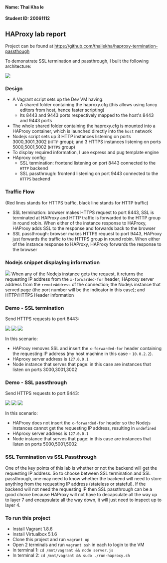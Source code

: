 #### Name: Thai Kha le
#### Student ID: 20061112

## HAProxy lab report

Project can be found at https://github.com/thailekha/haproxy-termination-passthough

To demonstrate SSL termination and passthrough, I built the following architecture:

![](architecture.png)

### Design
- A Vagrant script sets up the Dev VM having:
  - A shared folder containing the haproxy.cfg (this allows using fancy editors from host, hence faster scripting)
  - Its 8443 and 9443 ports respectively mapped to the host's 8443 and 9443 ports
- The whole shared folder containing the haproxy.cfg is mounted into a HAProxy container, which is launched directly into the `host` network
- Nodejs script sets up 3 HTTP instances listening on ports 3000,3001,3002 (`HTTP` group); and 3 HTTPS instances listening on ports 5000,5001,5002 (`HTTPS` group)
- To display required information, I use express and pug template engine
- HAproxy config:
  - SSL termination: frontend listening on port 8443 connected to the `HTTP` backend
  - SSL passthrough: frontend listening on port 9443 connected to the `HTTPS` backend

### Traffic Flow
(Red lines stands for HTTPS traffic, black line stands for HTTP traffic)
- SSL termination: browser makes HTTPS request to port 8443, SSL is terminated at HAProxy and HTTP traffic is forwarded to the  HTTP group in round robin. When either of the instance response to HAProxy, HAProxy adds SSL to the response and forwards back to the browser
- SSL passthrough: browser makes HTTPS request to port 9443, HAProxy just forwards the traffic to the  HTTPS group in round robin. When either of the instance response to HAProxy, HAProxy forwards the response to the browser

### Nodejs snippet displaying information
![](demo/code.png)
When any of the Nodejs instance gets the request, it returns the requesting IP address from the `x-forwarded-for` header; HAproxy server address from the `remoteAddress` of the connection; the Nodejs instance that served page (the port number will be the indicator in this case); and HTTP/HTTPS Header information


### Demo - SSL termination

Send HTTPS requests to port 8443:

![](demo/ter1.png)
![](demo/ter2.png)
![](demo/ter3.png)

In this scenario:
- HAProxy removes SSL and insert the `x-forwarded-for` header containing the requesting IP address (my host machine in this case - `10.0.2.2`).
- HAproxy server address is `127.0.0.1`
- Node instance that serves that page: in this case are instances that listen on ports 3000,3001,3002

### Demo - SSL passthrough

Send HTTPS requests to port 9443:

![](demo/pass1.png)
![](demo/pass2.png)
![](demo/pass3.png)

In this scenario:
- HAProxy does not insert the `x-forwarded-for` header so the Nodejs instances cannot get the requesting IP address, resulting in `undefined`
- HAproxy server address is `127.0.0.1`
- Node instance that serves that page: in this case are instances that listen on ports 5000,5001,5002

### SSL Termination vs SSL Passthrough
One of the key points of this lab is whether or not the backend will get the requesting IP address. So to choose between SSL termination and SSL passthrough, one may need to know whether the backend will need to store anything from the requesting IP address (stateless or stateful). If the backend will not need the requesting IP then SSL passthrough can be a good choice because HAProxy will not have to decapsulate all the way up to layer 7 and encapsulate all the way down, it will just need to inspect up to layer 4.

### To run this project
- Install Vagrant 1.8.6
- Install Virtualbox 5.1.6
- Clone this project and run `vagrant up`
- Open 2 terminals and run `vagrant ssh` in each to login to the VM
- In terminal 1: `cd /mnt/vagrant && node server.js`
- In terminal 2: `cd /mnt/vagrant && sudo ./run-haproxy.sh`
